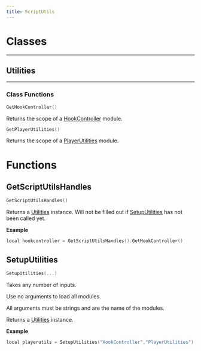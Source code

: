 ```yaml
---
title: ScriptUtils
---
```


# Classes

---

## Utilities

---

### Class Functions

```c++
GetHookController()
```
  Returns the scope of a [HookController](hookcontroller.md) module.
```c++
GetPlayerUtilities()
```
  Returns the scope of a [PlayerUtilities](playerutilities.md) module.

# Functions

## GetScriptUtilsHandles

```c++
GetScriptUtilsHandles()
```
  Returns a [Utilities](#utilities) instance. Will not be filled out if [SetupUtilities](#setuputilities) has not been called yet.

**Example**
```c++
local hookcontroller = GetScriptUtilsHandles().GetHookController()
```

## SetupUtilities

```c++
SetupUtilities(...)
```
  Takes any number of inputs.

  Use no arguments to load all modules.

  All arguments must be strings and are the name of the modules.

  Returns a [Utilities](#utilities) instance.

**Example**
```c++
local playerutils = SetupUtilities("HookController","PlayerUtilities").GetPlayerUtilities()
```



